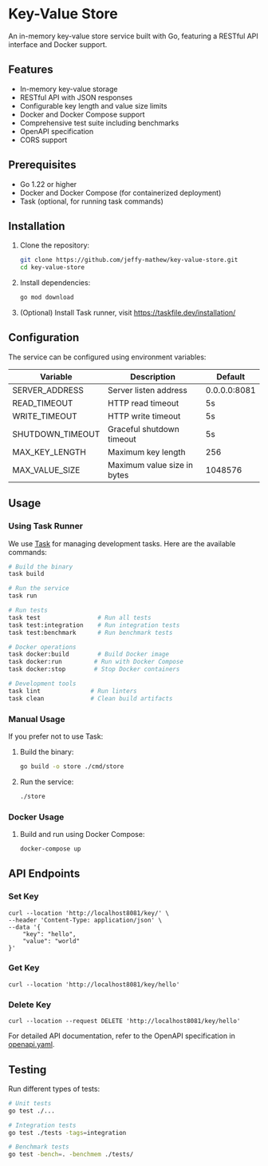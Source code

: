 # Key-Value Store

An in-memory key-value store service built with Go, featuring a RESTful API interface and Docker support.

## Features

- In-memory key-value storage
- RESTful API with JSON responses
- Configurable key length and value size limits
- Docker and Docker Compose support
- Comprehensive test suite including benchmarks
- OpenAPI specification
- CORS support

## Prerequisites

- Go 1.22 or higher
- Docker and Docker Compose (for containerized deployment)
- Task (optional, for running task commands)

## Installation

1. Clone the repository:
   ```bash
   git clone https://github.com/jeffy-mathew/key-value-store.git
   cd key-value-store
   ```

2. Install dependencies:
   ```bash
   go mod download
   ```

3. (Optional) Install Task runner, visit https://taskfile.dev/installation/

## Configuration

The service can be configured using environment variables:

| Variable | Description | Default |
|----------|-------------|---------|
| SERVER_ADDRESS | Server listen address | 0.0.0.0:8081 |
| READ_TIMEOUT | HTTP read timeout | 5s |
| WRITE_TIMEOUT | HTTP write timeout | 5s |
| SHUTDOWN_TIMEOUT | Graceful shutdown timeout | 5s |
| MAX_KEY_LENGTH | Maximum key length | 256 |
| MAX_VALUE_SIZE | Maximum value size in bytes | 1048576 |

## Usage

### Using Task Runner

We use [Task](https://taskfile.dev) for managing development tasks. Here are the available commands:

```bash
# Build the binary
task build

# Run the service
task run

# Run tests
task test                # Run all tests
task test:integration    # Run integration tests
task test:benchmark      # Run benchmark tests

# Docker operations
task docker:build        # Build Docker image
task docker:run         # Run with Docker Compose
task docker:stop        # Stop Docker containers

# Development tools
task lint              # Run linters
task clean             # Clean build artifacts
```

### Manual Usage

If you prefer not to use Task:

1. Build the binary:
   ```bash
   go build -o store ./cmd/store
   ```

2. Run the service:
   ```bash
   ./store
   ```

### Docker Usage

1. Build and run using Docker Compose:
   ```bash
   docker-compose up
   ```

## API Endpoints

### Set Key
```http
curl --location 'http://localhost8081/key/' \
--header 'Content-Type: application/json' \
--data '{
    "key": "hello",
    "value": "world"
}'
```

### Get Key
```http
curl --location 'http://localhost8081/key/hello' 
```

### Delete Key
```http
curl --location --request DELETE 'http://localhost8081/key/hello'
```

For detailed API documentation, refer to the OpenAPI specification in [openapi.yaml](openapi.yaml).

## Testing

Run different types of tests:

```bash
# Unit tests
go test ./...

# Integration tests
go test ./tests -tags=integration

# Benchmark tests
go test -bench=. -benchmem ./tests/
```
